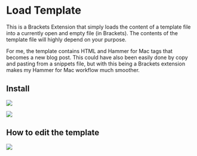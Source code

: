 # Load Template

This is a Brackets Extension that simply loads the content of a template file into a currently open and empty file (in Brackets). The contents of the template file will highly depend on your purpose. 

For me, the template contains HTML and Hammer for Mac tags that becomes a new blog post. This could have also been easily done by copy and pasting from a snippets file, but with this being a Brackets extension makes my Hammer for Mac workflow much smoother. 

## Install

![](https://i.imgur.com/uP5Ps08.png)

![](https://i.imgur.com/JYjghFt.gif)

## How to edit the template

<a href="https://youtu.be/ehwwzCQcUxA" target="_blank">
<img src="https://i.imgur.com/FnZp6KP.png" />
</a>
